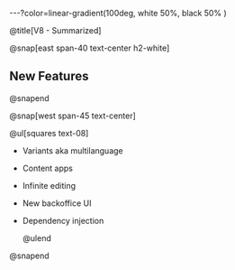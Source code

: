 ---?color=linear-gradient(100deg, white 50%, black 50% )

@title[V8 - Summarized]

@snap[east span-40 text-center h2-white]

## New Features

@snapend

@snap[west span-45 text-center]

@ul[squares text-08]

- Variants aka multilanguage
- Content apps
- Infinite editing
- New backoffice UI
- Dependency injection

  @ulend

@snapend
